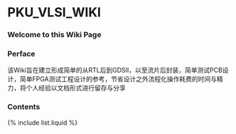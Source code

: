 # PKU_VLSI_WIKI

### Welcome to this Wiki Page
### Perface
该Wiki旨在建立形成简单的从RTL后到GDSII，以至流片后封装，简单测试PCB设计，简单FPGA测试工程设计的参考，节省设计之外流程化操作耗费的时间与精力，将个人经验以文档形式进行留存与分享
### Contents

{% include list.liquid %}